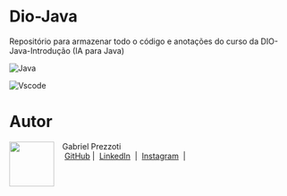 # Dio-Java 

Repositório para armazenar todo o código e anotações do curso da DIO-Java-Introdução (IA para Java)

 ![Java](https://img.shields.io/badge/java-%23ED8B00.svg?style=for-the-badge&logo=openjdk&logoColor=white)

![Vscode](https://img.shields.io/badge/Vscode-007ACC?style=for-the-badge&logo=visual-studio-code&logoColor=white)


# Autor
<p>
    <img 
      align=left 
      margin=10 
      width=80 
      src="https://media.licdn.com/dms/image/D4D03AQGNUlWOrLdG2A/profile-displayphoto-shrink_800_800/0/1709038587751?e=1725494400&v=beta&t=_y_6EJtfA17rWOjdne8czkSFZpsdiFEsJkbRzCS646w"
    />
    <p>&nbsp&nbsp&nbspGabriel Prezzoti<br>
    &nbsp&nbsp&nbsp
    <a href="https://github.com/GabrielPrezzoti">
    GitHub</a>&nbsp;|&nbsp;
    <a href="https://www.linkedin.com/in/gabriel-barros-prezzoti-47a16b22b/">LinkedIn</a>
&nbsp;|&nbsp;
    <a href="https://www.instagram.com/gabrielprezzoti/">
    Instagram</a>
&nbsp;|&nbsp;</p>
</p>
<br/><br/>
<p>
